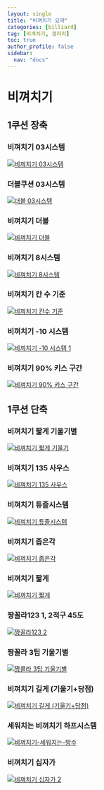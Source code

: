 ```yaml
---
layout: single
title: "비껴치기 요약"
categories: [billiard]
tag: [비껴치기, 갤러리]
toc: true
author_profile: false
sidebar:
  nav: "docs"
---
```


# 비껴치기

## 1쿠션 장축

### 비껴치기 03시스템

[![비껴치기 03시스템](/images/%EB%B9%84%EA%BB%B4%EC%B9%98%EA%B8%B0%2003%EC%8B%9C%EC%8A%A4%ED%85%9C.png)](/images/%EB%B9%84%EA%BB%B4%EC%B9%98%EA%B8%B0%2003%EC%8B%9C%EC%8A%A4%ED%85%9C.png)

### 더블쿠션 03시스템

[![더블 03시스템](/images/%EB%8D%94%EB%B8%94%2003%EC%8B%9C%EC%8A%A4%ED%85%9C.png)](/images/%EB%8D%94%EB%B8%94%2003%EC%8B%9C%EC%8A%A4%ED%85%9C.png)

### 비껴치기 더블

[![비껴치기 더블](/images/%EB%8D%94%EB%B8%94%EC%BF%A0%EC%85%98%20%EC%9D%B4%EC%83%81%EB%8C%80.png)](/images/%EB%8D%94%EB%B8%94%EC%BF%A0%EC%85%98%20%EC%9D%B4%EC%83%81%EB%8C%80.png)

### 비껴치기 8시스템

[![비껴치기 8시스템](/images/%EB%B9%84%EA%BB%B4%EC%B9%98%EA%B8%B0%208%EC%8B%9C%EC%8A%A4%ED%85%9C.png)](/images/%EB%B9%84%EA%BB%B4%EC%B9%98%EA%B8%B0%208%EC%8B%9C%EC%8A%A4%ED%85%9C.png)

### 비껴치기 칸 수 기준

[![비껴치기 칸수 기준](/images/%EB%B9%84%EA%BB%B4%EC%B9%98%EA%B8%B0%20%EC%B9%B8%EC%88%98%EA%B8%B0%EC%A4%80.png)](/images/%EB%B9%84%EA%BB%B4%EC%B9%98%EA%B8%B0%20%EC%B9%B8%EC%88%98%EA%B8%B0%EC%A4%80.png)

### 비껴치기 -10 시스템

[![비껴치기 -10 시스템 1](/images/%EB%B9%84%EA%BB%B4%EC%B9%98%EA%B8%B0%20%EB%A7%88%EC%9D%B4%EB%84%88%EC%8A%A4%2010_1.png)](/images/%EB%B9%84%EA%BB%B4%EC%B9%98%EA%B8%B0%20%EB%A7%88%EC%9D%B4%EB%84%88%EC%8A%A4%2010_1.png)

### 비껴치기 90% 키스 구간

[![비껴치기 90% 키스 구간](/images/%EB%B9%84%EA%BB%B4%EC%B9%98%EA%B8%B0%20%ED%82%A4%EC%8A%A4%EA%B5%AC%EA%B0%84.png)](/images/%EB%B9%84%EA%BB%B4%EC%B9%98%EA%B8%B0%20%ED%82%A4%EC%8A%A4%EA%B5%AC%EA%B0%84.png)

## 1쿠션 단축

### 비껴치기 짧게 기울기별

[![비껴치기 짧게 기울기](/images/%EB%B9%84%EA%BB%B4%EC%B9%98%EA%B8%B0%20%EC%A7%A7%EA%B2%8C%20%EA%B8%B0%EC%9A%B8%EA%B8%B0.png)](/images/%EB%B9%84%EA%BB%B4%EC%B9%98%EA%B8%B0%20%EC%A7%A7%EA%B2%8C%20%EA%B8%B0%EC%9A%B8%EA%B8%B0.png)

### 비껴치기 135 사우스

[![비껴치기 135 사우스](/images/%EB%B9%84%EA%BB%B4%EC%B9%98%EA%B8%B0%20135%20%EC%82%AC%EC%9A%B0%EC%8A%A4.png)](/images/%EB%B9%84%EA%BB%B4%EC%B9%98%EA%B8%B0%20135%20%EC%82%AC%EC%9A%B0%EC%8A%A4.png)

### 비껴치기 튜즐시스템

[![비껴치기 튜즐시스템](/images/%EB%B9%84%EA%BB%B4%EC%B9%98%EA%B8%B0%20%ED%8A%9C%EC%A6%90%EC%8B%9C%EC%8A%A4%ED%85%9C.png)](/images/%EB%B9%84%EA%BB%B4%EC%B9%98%EA%B8%B0%20%ED%8A%9C%EC%A6%90%EC%8B%9C%EC%8A%A4%ED%85%9C.png)

### 비껴치기 좁은각

[![비껴치기 좁은각](/images/%EB%B9%84%EA%BB%B4%EC%B9%98%EA%B8%B0%20%EC%A2%81%EC%9D%80%EA%B0%81.png)](/images/%EB%B9%84%EA%BB%B4%EC%B9%98%EA%B8%B0%20%EC%A2%81%EC%9D%80%EA%B0%81.png)
### 비껴치기 짧게

[![비껴치기 짧게](/images/%EB%B9%84%EA%BB%B4%EC%B9%98%EA%B8%B0%20%EC%A7%A7%EA%B2%8C.png)](/images/%EB%B9%84%EA%BB%B4%EC%B9%98%EA%B8%B0%20%EC%A7%A7%EA%B2%8C.png)

### 짱꼴라123 1, 2적구 45도

[![짱꼴라123 2](/images/%EC%A7%B1%EC%BD%9C%EB%9D%BC%202.png)](/images/%EC%A7%B1%EC%BD%9C%EB%9D%BC%202.png)

### 짱꼴라 3팁 기울기별

[![짱콜라 3팁 기울기별](/images/%EB%B9%84%EA%BB%B4%EC%B9%98%EA%B8%B0%20%EC%A7%B1%EA%BC%B4%EB%9D%BC_%EB%B0%A9%EC%88%98.png)](/images/%EB%B9%84%EA%BB%B4%EC%B9%98%EA%B8%B0%20%EC%A7%B1%EA%BC%B4%EB%9D%BC_%EB%B0%A9%EC%88%98.png)

### 비껴치기 길게 (기울기+당점)

[![비껴치기 길게 (기울기+당점)](/images/%EB%B9%84%EA%BB%B4%EC%B9%98%EA%B8%B0%20%EA%B8%B8%EA%B2%8C%20%EA%B8%B0%EC%9A%B8%EA%B8%B0%20%EB%8B%B9%EC%A0%90.png)](/images/%EB%B9%84%EA%BB%B4%EC%B9%98%EA%B8%B0%20%EA%B8%B8%EA%B2%8C%20%EA%B8%B0%EC%9A%B8%EA%B8%B0%20%EB%8B%B9%EC%A0%90.png)

### 세워치는 비껴치기 하프시스템

[![비껴치기-세워치는-방수](/images/%EB%B9%84%EA%BB%B4%EC%B9%98%EA%B8%B0_%EC%84%B8%EC%9B%8C%EC%B9%98%EB%8A%94_%EB%B0%A9%EC%88%98.png)](/images/%EB%B9%84%EA%BB%B4%EC%B9%98%EA%B8%B0_%EC%84%B8%EC%9B%8C%EC%B9%98%EB%8A%94_%EB%B0%A9%EC%88%98.png)

### 비껴치기 십자가

[![비껴치기 십자가 2](/images/%EB%B9%84%EA%BB%B4%EC%B9%98%EA%B8%B0%20%EC%8B%AD%EC%9E%90%EA%B0%80%202.png)](/images/%EB%B9%84%EA%BB%B4%EC%B9%98%EA%B8%B0%20%EC%8B%AD%EC%9E%90%EA%B0%80%202.png)
